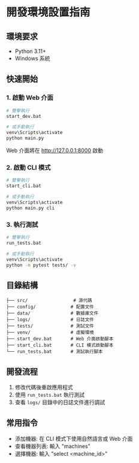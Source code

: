 # 開發環境設置指南

## 環境要求
- Python 3.11+
- Windows 系統

## 快速開始

### 1. 啟動 Web 介面
```bash
# 雙擊執行
start_dev.bat

# 或手動執行
venv\Scripts\activate
python main.py
```
Web 介面將在 http://127.0.0.1:8000 啟動

### 2. 啟動 CLI 模式
```bash
# 雙擊執行
start_cli.bat

# 或手動執行
venv\Scripts\activate
python main.py cli
```

### 3. 執行測試
```bash
# 雙擊執行
run_tests.bat

# 或手動執行
venv\Scripts\activate
python -m pytest tests/ -v
```

## 目錄結構
```
├── src/                 # 源代碼
├── config/             # 配置文件
├── data/               # 數據庫文件
├── logs/               # 日誌文件
├── tests/              # 測試文件
├── venv/               # 虛擬環境
├── start_dev.bat       # Web 介面啟動腳本
├── start_cli.bat       # CLI 模式啟動腳本
└── run_tests.bat       # 測試執行腳本
```

## 開發流程
1. 修改代碼後重啟應用程式
2. 使用 `run_tests.bat` 執行測試
3. 查看 `logs/` 目錄中的日誌文件進行調試

## 常用指令
- 添加機器: 在 CLI 模式下使用自然語言或 Web 介面
- 查看機器列表: 輸入 "machines"
- 選擇機器: 輸入 "select <machine_id>"